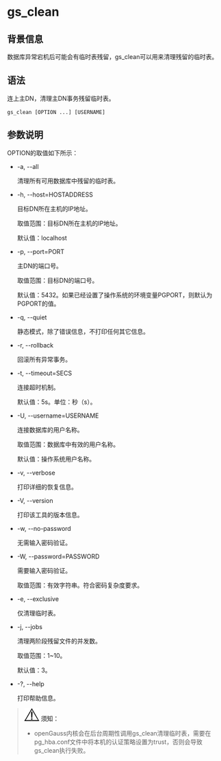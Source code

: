 # gs\_clean<a name="ZH-CN_TOPIC_0000001135963605"></a>

## 背景信息<a name="zh-cn_topic_0059777935_section1572870103317"></a>

数据库异常宕机后可能会有临时表残留，gs\_clean可以用来清理残留的临时表。

## 语法<a name="zh-cn_topic_0059777935_s7b94cde89f8940c1957e0a44dd494cb8"></a>

连上主DN，清理主DN事务残留临时表。

```
gs_clean [OPTION ...] [USERNAME]
```

## 参数说明<a name="section622320691115"></a>

OPTION的取值如下所示：

-   -a, --all

    清理所有可用数据库中残留的临时表。

-   -h, --host=HOSTADDRESS

    目标DN所在主机的IP地址。

    取值范围：目标DN所在主机的IP地址。

    默认值：localhost


-   -p, --port=PORT

    主DN的端口号。

    取值范围：目标DN的端口号。

    默认值：5432。如果已经设置了操作系统的环境变量PGPORT，则默认为PGPORT的值。

-   -q, --quiet

    静态模式，除了错误信息，不打印任何其它信息。

-   -r, --rollback

    回滚所有异常事务。

-   -t, --timeout=SECS

    连接超时机制。

    默认值：5s。单位：秒（s）。

-   -U, --username=USERNAME

    连接数据库的用户名称。

    取值范围：数据库中有效的用户名称。

    默认值：操作系统用户名称。

-   -v, --verbose

    打印详细的恢复信息。

-   -V, --version

    打印该工具的版本信息。

-   -w, --no-password

    无需输入密码验证。

-   -W, --password=PASSWORD

    需要输入密码验证。

    取值范围：有效字符串。符合密码复杂度要求。

-   -e, --exclusive

    仅清理临时表。

-   -j, --jobs

    清理两阶段残留文件的并发数。

    取值范围：1\~10。

    默认值：3。

-   -?, --help

    打印帮助信息。

>![](public_sys-resources/icon-notice.gif) **须知：**
>-   openGauss内核会在后台周期性调用gs_clean清理临时表，需要在pg_hba.conf文件中将本机的认证策略设置为trust，否则会导致gs_clean执行失败。
